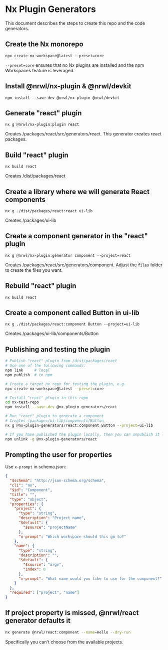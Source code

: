 # Nx Plugin Generators

This document describes the steps to create this repo and the code generators.

## Create the Nx monorepo

    npx create-nx-workspace@latest --preset=core

`--preset=core` ensures that no Nx plugins are installed and the npm Workspaces
feature is leveraged.

## Install @nrwl/nx-plugin & @nrwl/devkit

    npm install --save-dev @nrwl/nx-plugin @nrwl/devkit

## Generate "react" plugin

    nx g @nrwl/nx-plugin:plugin react

Creates /packages/react/src/generators/react. This generator creates react
packages.

## Build "react" plugin

    nx build react

Creates /dist/packages/react

## Create a library where we will generate React components

    nx g ./dist/packages/react:react ui-lib

Creates /packages/ui-lib

## Create a component generator in the "react" plugin

    nx g @nrwl/nx-plugin:generator component --project=react

Creates /packages/react/src/generators/component. Adjust the `files` folder to
create the files you want.

## Rebuild "react" plugin

    nx build react

## Create a component called Button in ui-lib

    nx g ./dist/packages/react:component Button --project=ui-lib

Creates /packages/ui-lib/components/Button

## Publishing and testing the plugin

```sh
# Publish "react" plugin from /dist/packages/react
# Use one of the following commands:
npm link     # local
npm publish  # to npm

# Create a target nx repo for testing the plugin, e.g.
npx create-nx-workspace@latest --preset=core

# Install "react" plugin in this repo
cd nx-test-repo
npm install --save-dev @nx-plugin-generators/react

# Run "react" plugin to generate a component
# Creates /packages/ui-lib/components/Button
nx g @nx-plugin-generators/react:component Button --project=ui-lib

# If you have published the plugin locally, then you can unpublish it like this:
npm unlink -g @nx-plugin-generators/react
```

## Prompting the user for properties

Use `x-prompt` in schema.json:

```json
{
  "$schema": "http://json-schema.org/schema",
  "cli": "nx",
  "$id": "Component",
  "title": "",
  "type": "object",
  "properties": {
    "project": {
      "type": "string",
      "description": "Project name",
      "$default": {
        "$source": "projectName"
      },
      "x-prompt": "Which workspace should this go to?"
    },
    "name": {
      "type": "string",
      "description": "",
      "$default": {
        "$source": "argv",
        "index": 0
      },
      "x-prompt": "What name would you like to use for the component?"
    }
  },
  "required": ["project", "name"]
}
```

## If project property is missed, @nrwl/react generator defaults it

```sh
nx generate @nrwl/react:component --name=Hello --dry-run
```

Specifically you can't choose from the available projects.
